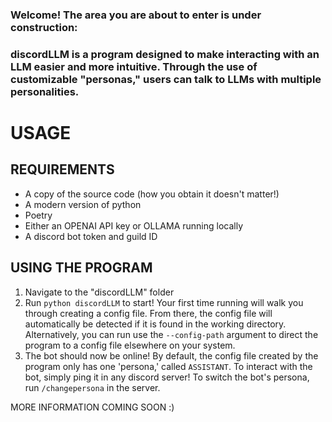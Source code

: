 ### Welcome! The area you are about to enter is under construction:
### discordLLM is a program designed to make interacting with an LLM easier and more intuitive. Through the use of customizable "personas," users can talk to LLMs with multiple personalities.

# USAGE
## REQUIREMENTS
- A copy of the source code (how you obtain it doesn't matter!)
- A modern version of python
- Poetry
- Either an OPENAI API key or OLLAMA running locally
- A discord bot token and guild ID
## USING THE PROGRAM
1. Navigate to the "discordLLM" folder
2. Run ```python discordLLM``` to start! Your first time running will walk you through creating a config file. From there, the config file will automatically be detected if it is found in the working directory. Alternatively, you can run use the ```--config-path``` argument to direct the program to a config file elsewhere on your system.
3. The bot should now be online! By default, the config file created by the program only has one 'persona,' called ```ASSISTANT```. To interact with the bot, simply ping it in any discord server! To switch the bot's persona, run ```/changepersona``` in the server.

MORE INFORMATION COMING SOON :)
